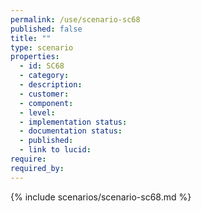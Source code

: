 ```yaml
---
permalink: /use/scenario-sc68
published: false
title: ""
type: scenario
properties:
  - id: SC68
  - category:
  - description:
  - customer:
  - component:
  - level:
  - implementation status:
  - documentation status:
  - published:
  - link to lucid:
require:
required_by:
---
```


{% include scenarios/scenario-sc68.md %}
